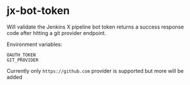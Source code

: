 # jx-bot-token

Will validate the Jenkins X pipeline bot token returns a success response code after hitting a git provider endpoint.

Environment variables:

	OAUTH_TOKEN
	GIT_PROVIDER

Currently only `https://github.com` provider is supported but more will be added 